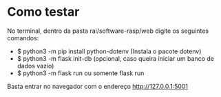 # Como testar 

No terminal, dentro da pasta rai/software-rasp/web digite os seguintes comandos:
* $ python3 -m pip install python-dotenv (Instala o pacote dotenv)
* $ python3 -m flask init-db (opcional, caso queira iniciar um banco de dados vazio)
* $ python3 -m flask run ou somente flask run

Basta entrar no navegador com o endereço http://127.0.0.1:5001
